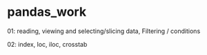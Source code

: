 # pandas_work
01: reading, viewing and selecting/slicing data, Filtering / conditions

02: index, loc, iloc, crosstab
